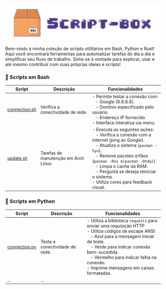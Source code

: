 <p align="center">
	<img src="img/script-box.png" >
</p>

Bem-vindo à minha coleção de scripts utilitários em Bash, Python e Rust! Aqui você encontrará ferramentas para automatizar tarefas do dia a dia e simplificar seu fluxo de trabalho. Sinta-se à vontade para explorar, usar e até mesmo contribuir com suas próprias ideias e scripts!

### 💾 Scripts em Bash

| Script | Descrição | Funcionalidades |
|-|-|-|
| [connection.sh](https://github.com/nfoj/script-box/blob/main/shell/connection.sh) | Verifica a conectividade de rede. <br> | - Permite testar a conexão com: <br> &nbsp;&nbsp; - Google (8.8.8.8). <br> &nbsp;&nbsp; - Domínio especificado pelo usuário. <br> &nbsp;&nbsp; - Endereço IP fornecido. <br> - Interface interativa via menu. |
| [update.sh](https://github.com/nfoj/script-box/blob/main/shell/update.sh) | Tarefas de manutenção em Arch Linux. <br> | - Executa as seguintes ações: <br> &nbsp;&nbsp; - Verifica a conexão com a internet (ping ao Google). <br> &nbsp;&nbsp; - Atualiza o sistema (`pacman -Syu`). <br> &nbsp;&nbsp; - Remove pacotes órfãos (`pacman -Rns $(pacman -Qtdq)`). <br> &nbsp;&nbsp; - Limpa o cache da RAM. <br> &nbsp;&nbsp; - Pergunta se deseja reiniciar o sistema. <br> - Utiliza cores para feedback visual. |

### 🐍 Scripts em Python

| Script | Descrição | Funcionalidades |
|-|-|-|
| [connection.py](https://github.com/nfoj/script-box/blob/main/python/connection.py) | Testa a conectividade de rede. | - Utiliza a biblioteca `requests` para enviar uma requisição HTTP <br> - Utiliza códigos de escape ANSI: <br> &nbsp;&nbsp; - Azul para a mensagem inicial de teste. <br> &nbsp;&nbsp;  -  Verde para indicar conexão bem-sucedida. <br> &nbsp;&nbsp;  -  Vermelho para indicar falha na conexão. <br> - Imprime mensagens em caixas formatadas. |
| ... | ... |

